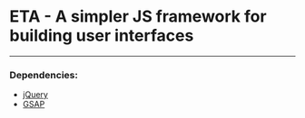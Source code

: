 # ETA - A simpler JS framework for building user interfaces
---
### Dependencies:
* [jQuery](http://jquery.com/)
* [GSAP](http://greensock.com/gsap)